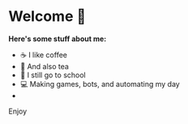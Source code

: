 # Welcome 🍄
**Here's some stuff about me:**
- ☕ I like coffee
- 🍵 And also tea
- 📖 I still go to school
- 💻 Making games, bots, and automating my day
-

Enjoy 
